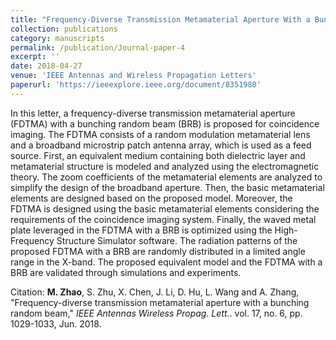 ```yaml
---
title: "Frequency-Diverse Transmission Metamaterial Aperture With a Bunching Random Beam"
collection: publications
category: manuscripts
permalink: /publication/Journal-paper-4
excerpt: ''
date: 2018-04-27
venue: 'IEEE Antennas and Wireless Propagation Letters'
paperurl: 'https://ieeexplore.ieee.org/document/8351980'
---
```


In this letter, a frequency-diverse transmission metamaterial aperture (FDTMA) with a bunching random beam (BRB) is proposed for coincidence imaging. The FDTMA consists of a random modulation metamaterial lens and a broadband microstrip patch antenna array, which is used as a feed source. First, an equivalent medium containing both dielectric layer and metamaterial structure is modeled and analyzed using the electromagnetic theory. The zoom coefficients of the metamaterial elements are analyzed to simplify the design of the broadband aperture. Then, the basic metamaterial elements are designed based on the proposed model. Moreover, the FDTMA is designed using the basic metamaterial elements considering the requirements of the coincidence imaging system. Finally, the waved metal plate leveraged in the FDTMA with a BRB is optimized using the High-Frequency Structure Simulator software. The radiation patterns of the proposed FDTMA with a BRB are randomly distributed in a limited angle range in the X-band. The proposed equivalent model and the FDTMA with a BRB are validated through simulations and experiments.

Citation: **M. Zhao**, S. Zhu, X. Chen, J. Li, D. Hu, L. Wang and A. Zhang, &quot;Frequency-diverse transmission metamaterial aperture with a bunching random beam,&quot; <i>IEEE Antennas Wireless Propag. Lett.</i>. vol. 17, no. 6, pp. 1029-1033, Jun. 2018.
